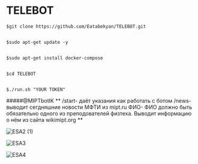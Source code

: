 # TELEBOT
```
$git clone https://github.com/Eatabekyan/TELEBOT.git


$sudo apt-get update -y


$sudo apt-get install docker-compose


$cd TELEBOT


$./run.sh "YOUR TOKEN"
```

#####@MIPTbotIK
**
/start- даёт указания как работать с ботом
/news- выводит сегдняшние новости МФТИ из mipt.ru
ФИО- ФИО должно быть обязательно одного из преподователей физтеха. Выводит информацию о нём из сайта wikimipt.org
**


![ESA2 (1)](https://user-images.githubusercontent.com/99883201/169433326-0ed980ae-00b8-4a11-8fdd-f774e800578a.png)

![ESA3](https://user-images.githubusercontent.com/99883201/169433398-5713f264-c16a-48dc-ac17-5067f97b2c52.png)


![ESA4](https://user-images.githubusercontent.com/99883201/169433421-0697725f-2f2b-4b42-b4e3-3c9e10f3338c.png)


